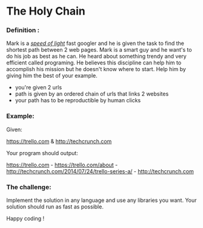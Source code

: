 # The Holy Chain

### Definition :
 
Mark is a *[speed of light](https://youtu.be/XsU5AMxvlKg?t=14s)* fast googler and he is given the task to find the shortest path between 2 web pages. Mark is a smart guy and he want's to do his job as best as he can. He heard about something trendy and very efficient called programing. He believes this discipline can help him to accomplish his mission but he doesn't know where to start. Help him by giving him the best of your example.

* you're given 2 urls
* path is given by an ordered chain of urls that links 2 websites
* your path has to be reproductible by human clicks

### Example:

Given:

https://trello.com & http://techcrunch.com

Your program should output:

https://trello.com - https://trello.com/about - http://techcrunch.com/2014/07/24/trello-series-a/ - http://techcrunch.com

### The challenge:
Implement the solution in any language and use any libraries you want. Your solution should run as fast as possible.

Happy coding !

